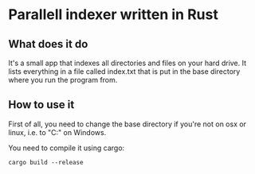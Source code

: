 # Parallell indexer written in Rust #

## What does it do ##
It's a small app that indexes all directories and files on your hard drive. It lists everything in a file called index.txt that is put in the base directory where you run the program from.

## How to use it ##
First of all, you need to change the base directory if you're not on osx or linux, i.e. to "C:\" on Windows.

You need to compile it using cargo:

`cargo build --release`